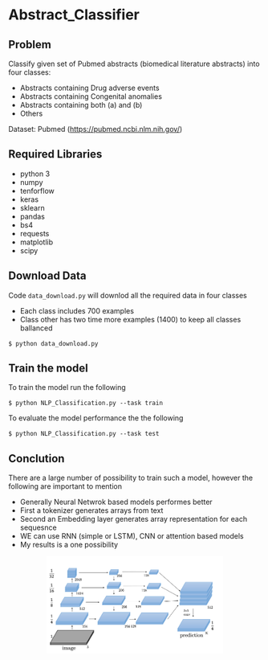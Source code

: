 # Abstract_Classifier

## Problem
Classify given set of Pubmed abstracts (biomedical literature abstracts) into four classes:
- Abstracts containing Drug adverse events
- Abstracts containing Congenital anomalies
- Abstracts containing both (a) and (b)
- Others

Dataset: Pubmed (https://pubmed.ncbi.nlm.nih.gov/)

## Required Libraries 
- python 3
- numpy 
- tenforflow
- keras
- sklearn
- pandas
- bs4
- requests
- matplotlib
- scipy

## Download Data
Code `data_download.py` will downlod all the required data in four classes
- Each class includes 700 examples
- Class other has two time more examples (1400) to keep all classes ballanced 
```
$ python data_download.py
```

## Train the model
To train the model run the following
```
$ python NLP_Classification.py --task train
```
To evaluate the model performance the the following
```
$ python NLP_Classification.py --task test
```
## Conclution 
There are a large number of possibility to train such a model, however the following are important to mention
- Generally Neural Netwrok based models performes better
- First a tokenizer generates arrays from text
- Second an Embedding layer generates array representation for each sequesnce 
- WE can use RNN (simple or LSTM), CNN or attention based models 
- My results is a one possibility

<p align="center"> <img src="https://github.com/nimahamidi/Segmentation_with_FPN/blob/master/Segmentation_FPN.png" width="70%"> </p>


